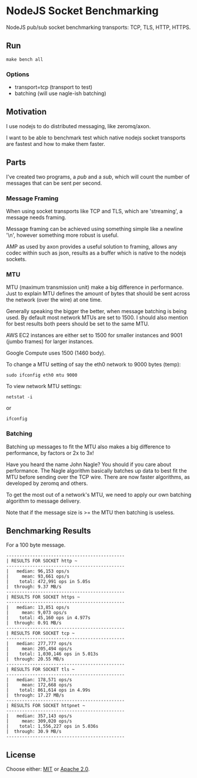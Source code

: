 # NodeJS Socket Benchmarking

NodeJS pub/sub socket benchmarking transports: TCP, TLS, HTTP, HTTPS.  

## Run

```
make bench all
```
### Options

- transport=tcp (transport to test)
- batching (will use nagle-ish batching)

## Motivation

I use nodejs to do distributed messaging, like zeromq/axon.  

I want to be able to benchmark test which native nodejs socket transports are fastest and how to make them faster.

## Parts

I've created two programs, a _pub_ and a _sub_, which will count the number of messages that can be sent per second.  

### Message Framing

When using socket transports like TCP and TLS, which are 'streaming', a message needs framing. 

Message framing can be achieved using something simple like a newline '\n', however something more robust is useful.

AMP as used by axon provides a useful solution to framing, allows any codec within such as json, results as a buffer which is native to the nodejs sockets.

### MTU

MTU (maximum transmission unit) make a big difference in performance. Just to explain MTU defines the amount of bytes that should be sent across the network (over the wire) at one time.

Generally speaking the bigger the better, when message batching is being used. By default most network MTUs are set to 1500. I should also mention for best results both peers should be set to the same MTU.

AWS EC2 instances are either set to 1500 for smaller instances and 9001 (jumbo frames) for larger instances.

Google Compute uses 1500 (1460 body).

To change a MTU setting of say the eth0 network to 9000 bytes (temp):

```
sudo ifconfig eth0 mtu 9000
```
To view network MTU settings:

```
netstat -i
```
or
```
ifconfig
```

### Batching

Batching up messages to fit the MTU also makes a big difference to performance, by factors or 2x to 3x!

Have you heard the name John Nagle? You should if you care about performance. The Nagle algorithm basically batches up data to best fit the MTU before sending over the TCP wire. There are now faster algorithms, as developed by zeromq and others.

To get the most out of a network's MTU, we need to apply our own batching algorithm to message delivery.

Note that if the message size is >= the MTU then batching is useless.


## Benchmarking Results

For a 100 byte message.  

```
---------------------------------------------
| RESULTS FOR SOCKET http ~
---------------------------------------------
|   median: 96,153 ops/s
|     mean: 93,661 ops/s
|    total: 472,991 ops in 5.05s
|  through: 9.37 MB/s
---------------------------------------------
| RESULTS FOR SOCKET https ~
---------------------------------------------
|   median: 13,851 ops/s
|     mean: 9,073 ops/s
|    total: 45,160 ops in 4.977s
|  through: 0.91 MB/s
---------------------------------------------
| RESULTS FOR SOCKET tcp ~
---------------------------------------------
|   median: 277,777 ops/s
|     mean: 205,494 ops/s
|    total: 1,030,146 ops in 5.013s
|  through: 20.55 MB/s
---------------------------------------------
| RESULTS FOR SOCKET tls ~
---------------------------------------------
|   median: 178,571 ops/s
|     mean: 172,668 ops/s
|    total: 861,614 ops in 4.99s
|  through: 17.27 MB/s
---------------------------------------------
| RESULTS FOR SOCKET httpnet ~
---------------------------------------------
|   median: 357,143 ops/s
|     mean: 309,020 ops/s
|    total: 1,556,227 ops in 5.036s
|  through: 30.9 MB/s
---------------------------------------------
```

## License

Choose either: [MIT](http://opensource.org/licenses/MIT) or [Apache 2.0](http://www.apache.org/licenses/LICENSE-2.0).
